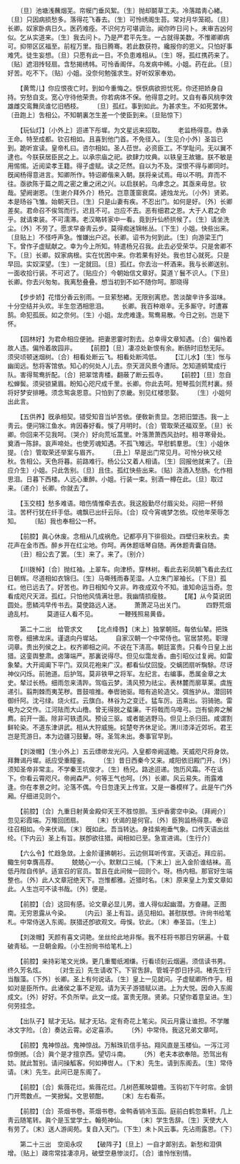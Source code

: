 <!-- { "loadSidebar": true } -->
　　〔旦〕池塘浅蘸烟芜。帘幙门垂风絮。〔生〕抛却鬬草工夫。冷落踏靑心緖。〔旦〕只因病损愁多。落得花飞春去。〔生〕可怜绣阁生苔。常对月华笼砌。〔旦〕长卿。奴家卧病日久。医药难痊。不识何方可堪调治。闻你昨日问卜。未审吉凶何似。乞从实道来。〔生〕我去问卜。乃是严君平先生。一占就得美数。不惟卿卿病可。抑带区区福至。前程万里。指日腾骞。若此数获符。纔报你的恩义。只怕好事难凭。徒生妄想。〔旦〕只愿有此一日。不负患难相从。〔生〕呀。孤红携药来了。〔贴〕遮泪抟轻扇。含愁揭绣帏。可怜香阁伴。乌发病中稀。小姐。药在此。〔旦〕好苦。吃不下。〔贴〕小姐。没奈何勉强求生。好听奴家奉劝。 

　　【黄莺儿】你应恨夜亡时。到如今重悔之。恹恹病欲担忧死。你还把娇身自持。穷愁自支。宽心守待他荣贵。你若病体不保。他得意之时。又自有春风桃李效雄雌交鸾舞凤谁忆旧栖枝。 
　　〔旦〕孤红。事到如此。为甚求生。不如死罢休。〔丑跑上〕吿相公。不知朝裏怎生差一个使臣到来。〔旦贴惊下〕 

　　【玩仙灯】〔小外上〕迢递下彤墀。为文星远来招取。 
　　老监杨得意。恭承王命。特至成都。钦召相如。且喜到他门首。不免径入。〔生见介小外〕圣旨已到。跪听宣读。皇帝札曰。咨尔相如。圣人莅世。必资臣工。不学耻问。无以翼不逮也。今朕获居臣民之上。以承宗庙之祀。欲肆力坟典。以轶皇王故辙。朕不敏是用惕惕。近阅梁孝王籍。得子虚赋。读之茫然。自以为不及。深恨不得与卿同时。旣闻杨得意进言。知卿所作。特诏卿偕来入朝。朕将亲试焉。毋以不明。弃而不往。亟欲陈于篇之周之密之重之闭之兴。以启朕躬。乌虖念之。其亟来毋怠。钦哉。望阙谢恩。〔生谢介拜外介〕杨兄。岂意蓬窗衰腐。遽烛龙光。〔小外〕贤弟。本是旸谷飞雏。始朝天日。〔生〕只是山妻有疾。不忍出门。如何是好。〔外〕长卿差矣。君命召不俟驾而行。迟且不可。岂应不去。恶有细君之恩。大于人君之命乎。就请束装。不可濡滞。老汉略转家中一看。竟到升仙桥拱候了。〔生〕请坐洗尘。〔外〕不劳了。愿求早奋靑云步。莫得痴迷锦帐丛。〔下生〕小姐。快些出来。〔旦贴上〕不怪呼声急。惟嫌出户迟。长卿。诏书为何到此。〔生〕向游梁王门下。曾作子虚赋献之。幸为今上所知。特遣杨兄召我。此去必受荣华。只是舍卿不下。〔旦〕长卿。奴家病根。实在忧困中来。你若果有好处。我也甘心就死。只是早回。实奴深望。〔生〕一定就回。〔旦〕孤红。你去治一杯酒来。我与长卿送别。一面收拾行装。不可迟了。〔贴应介〕今朝始信文章好。莫道丫鬟不识人。〔下旦〕长卿。你去兴匆匆。我离愁叠叠。想当初到不如不随你呵。那晓得 

　　【步步娇】花惜分香云别雨。一旦萦愁緖。无限别离悲。苦淡酸辛许多滋味。十分空结并头欢。半生忽洒相思泪。 
　　长卿。我百种艰辛。无多厮守。时遭寡鹄。命犯孤辰。如之奈何。〔生〕小姐。龙虎难逢。鸳鸯易散。今日之别。岂是下怀。 

　　【园林好】为君命相应便驰。把妻恩霎时割去。总幸得文章知遇。〔合〕偏怜着故人违。偏怜着故园非。 
　　【前腔】〔旦〕凄凉处新恨有余。断肠时旧愁无际。须臾顷顿迷烟树。〔合〕相看处断云飞。相看处断鸿低。 
　　【江儿水】〔生〕怅与幽闺远。愁将客馆依。知心的何处人儿去。奈天涯风景今遭际。怎知道鹓鹭成行队。害得鸳鸯折配。〔合〕把翠馆靑楼。翻蔽了断云孤寺。 
　　【前腔】〔旦〕忽自松蝉鬓。须臾锁黛眉。盼知心咫尺成千里。长卿。你此去呵。短琴孤剑荒村裏。频将好梦安排睡。须念鸳衾恩意。只怕到了京畿。别见红楼思娶。 
　　〔生〕小姐何出此言。 

　　【五供养】旣承相契。错受知音当垆苦依。便敎新贵显。怎把旧盟违。我一上靑云。便问锦江鱼水。肯因春好看。悞了月明时。〔合〕管取荣还福双至。〔旦〕长卿。你回来不见我呵。〔哭介〕好向荒坵蒿里。叶落萧萧西风劲时。相寻寒骨处。奠酒一陈辞。哀声啼处。也使芳魂知遇。不孤飞雉远。早慰鹤羣思。〔生〕小姐休提。〔合〕管取荣还举案与眉齐。 
　　〔丑上〕早是出门常见月。可怜分袂又经秋。吿相公。天色将暮。前路难行。杨公公又着人相请。〔生〕回报他就来了。〔丑应介生〕小姐。只此吿别。〔旦〕且住。孤红快些出来。〔贴〕浇酒入愁肠。化作相思泪。日暮下西楼。人远心重醉。小姐。行装一束。别酒一樽在此。〔旦〕取过来。〔递介〕长卿。你就去了。 

　　【玉交枝】愁多难语。暗伤情惟牵去衣。我这殷勤尽付眉尖处。闷把一杯频注。苦杯行犹在纤手低。魂飘已出纤云际。〔合〕叹今宵魂梦怎依。叹他年荣辱怎知。 
　　〔贴〕我也奉相公一杯。 

　　【前腔】眞心休废。念相从几成祸危。记都亭月下徘徊处。四壁归来秋去。卖花声在金市西。醉乡开在红尘地。你呵。再休题瑶琴自随。再休题靑囊自随。 
　　〔丑〕相公去了罢。〔生〕来了。来了。〔别介〕 

　　【川拨棹】〔合〕抛红袖。上翠车。向津桥。穿林树。看此去彩凤朝飞看此去红日朝辉。尽道相如衣锦归。〔生〕马嘶残雨春芜湿。人立朱门翠袖长。〔下旦〕孤红。他已远去了。好苦也。昨日相知今又非。昨夜成双今不知。谁知命运当奇。忽看成咫尺天涯。孤红。只怕他风情满壮思。我幽情损瘦肢。 
　　【尾】从今莫说团圆处。愿鳞鸿早传书去。莫使路远人迷。 
　　萧萧疋马出关门。　　　　四野荒烟遶乱村。 
　　莫道征人看不见。　　　　一鞭残照易黄昏。 

　　第二十二出　给管求文 
　　【北点绛唇】〔末上〕独掌朝班。每依仙辇。把珠帘卷。细拂龙床。谨退向丹墀站。 
　　自家汉朝一个中常侍也。官居禁苑。职理词章。贵出列侯之上。权齐卿相之间。不说在下淸高。朝廷富贵。只看今日皇上出猎。这銮舆整肃。卤簿端严。那裏说得尽。但见似霭龙香。曲引昭仪过复阙。如雷象辇。大开阊阖下平门。双凤花袍来广汉。都看仙仗回旋。交螭团扇听騊駼。尽讶神仪闪烁。前驰道。后护驾。莫非铁甲之将军。左纪言。右编事。悉属金章之太史。辇过长杨。细雨忽来淸跸。驾临云梦。淸风预为祛尘。表林麓而廓草莱。虞旌递引。翦荆棘而夷芜秽。晋鼓喧推。奉辔驰驱。暗有追轮造父。弭旌护从。潜回转御纤阿。沈弓绿。烧火红。云旗白。林谷为之变迁。猛车厉。迅乘出。羽骑驰。雷电为之交作。江河阹而大山橹。曾无得脱之蜚廉。干将戟而乌嘷弓。岂有偷奔之解廌。前开一面。除非可轶遗风。预设三驱。或者能逃野马。但见上杀归田。咸谓割鲜轮染。不道东津讲武。相从大狩威施。姹楚夸齐休足论。渭川漆泽近郊圻。君王岂是荒游日。本为边疆习鼓鼙。呀。圣驾未出。奏事官早到。 

　　【刘泼帽】〔生小外上〕五云缥缈龙光闪。入皇都帝阙遥瞻。天威咫尺将身敛。拜舞谒丹墀。祇应受重瞳鉴。 
　　〔生〕昔日西秦今又来。咸阳依旧殿门开。〔外〕须知圣帝非常主。不学秦王坑俊才。〔生〕杨兄。路途迢递。饱历风霜。不在话下。你看云霄咫尺。帝阙森严。何等王气也呵。〔外〕长卿。风云易失。雨露难逢。你在孝景之时。沦落不偶。今日忽逢天上传宣。又是一番模样了。此是午门外厢。仔细进见则个。 

　　【前腔】〔合〕九重日射黄金殿仰天王不胜惊胆。玉炉香雾空中染。〔拜阙介〕忽见彩霞端。万雉回团扇。 
　　〔末〕伏谒的是何官。〔外〕臣狗监杨得意。奉诏往召相如。今来伏谒。〔末〕旣如此。吾当转达。身挂紫袍垂气象。口传天语出丝纶。〔下内云〕圣上有旨。朕卽欲往猎。闻相如已至。急宣进谒。〔生行介〕 

　　【六么令】忙趋急敛。上金阶谨拂朝衫。云边侧耳听传宣。天语近。拜应前。鲰生何幸膺高荐。 
　　兢兢心一小。默默口三缄。〔下末上〕出入金阶谁结袜。高低丹陛自传胪。适宣召的官员。暂且在此间候一回则个。呀。杨内相。那官好生端整也。〔外〕此人文章冠绝天下。岂惟都雅。近猎时名。〔末〕原来皇上为爱文章如此。人生岂可不读书哉。〔外〕便是。 

　　【前腔】〔合〕这回有感。论文章必显儿男。谁人得似起幽潜。方奋翮。正图南。无穷恩露从今染。 
　　〔内云〕圣上有旨。适见相如。甚慰朕想。许尙书给笔札。中常侍送入东阁。朕猎还卽欲观文。毋悞。钦此。〔末〕奉圣旨。〔生上〕 

　　【刘泼帽】天颜有喜文词艳。坐丝纶此地非惭。我不枉将书那日穷硏遍。十载破靑毡。一旦朝金殿。〔小生扮尙书给笔札上〕 

　　【前腔】亲持彩笔文光焕。更几重蜀纸湘缣。行看顷刻云烟遍。须信读书男。终久芳名炫。 
　　〔对生云〕先生请收下。下官吿辞。管城子卽日抒词。楮先生行当黻藻。〔下外〕长卿。圣上有何说话。〔生〕皇上一见就问。子虚赋卿所作乎。相如对是臣所作。此诸侯之事不足观。请为天子游猎赋以进。上为大悦。因命入东阁成文。〔外〕好好。不负所举。此文一成。富贵无限。贤弟。只望你着意呈进。生〕何劳挂念。 

　　【出队子】赋才无玷。赋才无玷。定有奇花上笔尖。风云月露让谁担。不学雕冰文字险。〔合〕奏达云霄。必定喜添。 
　　〔外〕中常侍。我这兄弟文章呵。 

　　【前腔】鬼神惊战。鬼神惊战。万斛珠玑信手拈。翔风直是玉楼仙。一泻江河惊倒撼。〔合〕眞个是才擅京西。望切斗南。 
　　〔外〕老夫本欲奉陪。恐驾出有妨。就此暂别。请问操觚客。何如捧辔人。〔下末〕先生。请到东阁去。〔生〕常侍请。〔末〕先生。此间已是东阁了。 

　　【前腔】〔合〕紫薇花烂。紫薇花烂。几树芭蕉映碧檐。玉钩初下午时帘。金钥门开莺数点。一笑掀髯。文思顿酣。 
　　〔末〕左右看茶。 

　　【前腔】〔合〕茶烟书卷。茶烟书卷。金鸭香销冷玉函。庭前白鹤忽乘轩。几上靑云随笔转。眞个是玉堂学士。翰苑神仙。 
　　〔末〕学生吿辞。〔生〕天使大人有劳了。〔末〕送人游阆苑。复自入天门。〔下生〕未卜风云事。先沾雨露恩。〔下〕 

　　第二十三出　空闺永叹 
　　【破阵子】〔旦上〕一自才郞别去。新愁和泪俱增。〔贴上〕疎帘常挂凄凉月。破壁空悬惨淡灯。〔合〕谁怜怅别情。 
